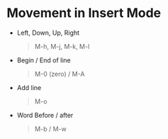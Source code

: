 # Movement in Insert Mode
- Left, Down, Up, Right
    > M-h, M-j, M-k, M-l

- Begin / End of line
    > M-0 (zero) / M-A

- Add line
    > M-o

- Word Before / after
    > M-b / M-w
